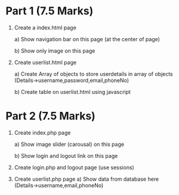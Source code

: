 # Part 1 			(7.5 Marks)
1. Create a index.html page

	a) Show navigation bar on this page (at the center of page)

	b) Show only image on this page
2. Create userlist.html page
    
    a) Create Array of objects to store userdetails in array of objects 
    (Details→username,password,email,phoneNo)

	b) Create table on userlist.html using javascript

# Part 2 			(7.5 Marks)
1. Create index.php page

	a) Show image slider (carousal) on this page
	
    b) Show login and logout link on this page
2. Create login.php and logout page (use sessions)
3. Create userlist.php page
	a) Show data from database here (Details→username,email,phoneNo)